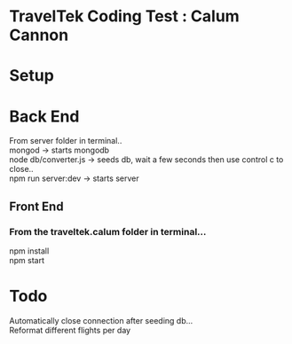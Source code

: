 # TravelTek Coding Test : Calum Cannon

# Setup

# Back End
From server folder in terminal.. <br/>
mongod 			-> starts mongodb <br/>
node db/converter.js    -> seeds db, wait a few seconds then use control c to close.. <br/>
npm run server:dev 	->  starts server <br/>

## Front End
### From the traveltek.calum folder in terminal... <br/>
npm install <br/>
npm start <br/>

# Todo
Automatically close connection after seeding db... <br/>
Reformat different flights per day
